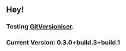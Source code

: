 ## Hey!

### Testing [GitVersioniser](https://github.com/Luzkan/GHActionsRepo).

### Current Version: **0.3.0+build.3+build.1**
